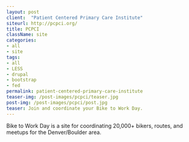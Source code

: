 ```yaml
---
layout: post
client:  "Patient Centered Primary Care Institute"
siteurl: http://pcpci.org/
title: PCPCI
className: site
categories: 
- all
- site
tags:
- all
- LESS
- drupal
- bootstrap
- fed
permalink: patient-centered-primary-care-institute
teaser-img: /post-images/pcpci/teaser.jpg
post-img: /post-images/pcpci/post.jpg
teaser: Join and coordinate your Bike to Work Day. 
---
```

Bike to Work Day is a site for coordinating 20,000+ bikers, routes, and meetups for the Denver/Boulder area.